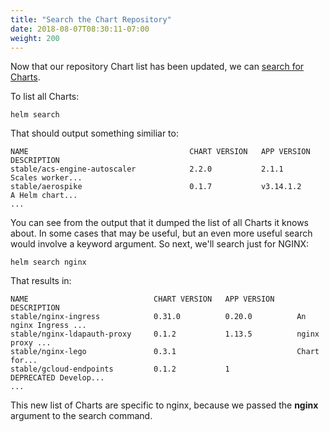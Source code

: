 ```yaml
---
title: "Search the Chart Repository"
date: 2018-08-07T08:30:11-07:00
weight: 200
---
```


Now that our repository Chart list has been updated, we can [search for Charts](https://v2.helm.sh/docs/helm/#helm-search).

To list all Charts:

```
helm search
```

That should output something similiar to:

```
NAME                                    CHART VERSION   APP VERSION                     DESCRIPTION                                                 
stable/acs-engine-autoscaler            2.2.0           2.1.1                           Scales worker...
stable/aerospike                        0.1.7           v3.14.1.2                       A Helm chart...
...
```

You can see from the output that it dumped the list of all Charts it knows about.  In some cases that may be useful, but an even more useful search would involve a keyword argument.  So next, we'll search just for NGINX:

```
helm search nginx
```

That results in:

```
NAME                            CHART VERSION   APP VERSION     DESCRIPTION                                                 
stable/nginx-ingress            0.31.0          0.20.0          An nginx Ingress ...
stable/nginx-ldapauth-proxy     0.1.2           1.13.5          nginx proxy ...
stable/nginx-lego               0.3.1                           Chart for...
stable/gcloud-endpoints         0.1.2           1               DEPRECATED Develop...
...
```

This new list of Charts are specific to nginx, because we passed the **nginx** argument to the search command.
